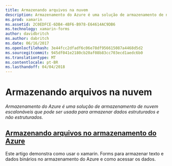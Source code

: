 ```yaml
---
title: Armazenando arquivos na nuvem
description: Armazenamento do Azure é uma solução de armazenamento de nuvem escalonáveis que pode ser usada para armazenar dados estruturados e não estruturados.
ms.prod: xamarin
ms.assetid: 2C0EDFCE-6DB4-4BF6-B978-E64614AC9DB6
ms.technology: xamarin-forms
author: davidbritch
ms.author: dabritch
ms.date: 06/16/2017
ms.openlocfilehash: 3e44fcc2dfadf6c06e78df956615087a4468d5d2
ms.sourcegitcommit: 945df041e2180cb20af08b83cc703ecd1aedc6b0
ms.translationtype: MT
ms.contentlocale: pt-BR
ms.lasthandoff: 04/04/2018
---
```

# <a name="storing-files-in-the-cloud"></a>Armazenando arquivos na nuvem

_Armazenamento do Azure é uma solução de armazenamento de nuvem escalonáveis que pode ser usada para armazenar dados estruturados e não estruturados._

## <a name="storing-files-in-azure-storageazure-storagemd"></a>[Armazenando arquivos no armazenamento do Azure](azure-storage.md)

Este artigo demonstra como usar o xamarin. Forms para armazenar texto e dados binários no armazenamento do Azure e como acessar os dados.

